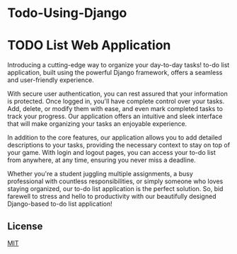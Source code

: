 # Todo-Using-Django

# TODO List Web Application

Introducing a cutting-edge way to organize your day-to-day tasks! to-do list application, built using the powerful Django framework, offers a seamless and user-friendly experience.

With secure user authentication, you can rest assured that your information is protected. Once logged in, you'll have complete control over your tasks. Add, delete, or modify them with ease, and even mark completed tasks to track your progress. Our application offers an intuitive and sleek interface that will make organizing your tasks an enjoyable experience.

In addition to the core features, our application allows you to add detailed descriptions to your tasks, providing the necessary context to stay on top of your game. With login and logout pages, you can access your to-do list from anywhere, at any time, ensuring you never miss a deadline.

Whether you're a student juggling multiple assignments, a busy professional with countless responsibilities, or simply someone who loves staying organized, our to-do list application is the perfect solution. So, bid farewell to stress and hello to productivity with our beautifully designed Django-based to-do list application!



## License

[MIT](https://choosealicense.com/licenses/mit/)
